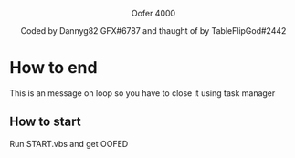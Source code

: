 <p align="center">Oofer 4000</p>
<p align="center">Coded by Dannyg82 GFX#6787 and thaught of by TableFlipGod#2442</p>

# How to end
This is an message on loop so you have to close it using task manager

## How to start
Run START.vbs and get OOFED

